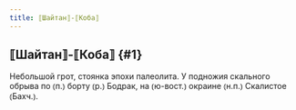 ```yaml
---
title: ⟦Шайтан⟧-⟦Коба⟧
---
```

## ⟦Шайтан⟧-⟦Коба⟧ {#1}

Небольшой грот, стоянка эпохи палеолита. У подножия скального обрыва по ⦅п.⦆ борту ⦅р.⦆ Бодрак, на ⦅ю-вост.⦆ окраине ⦅н.п.⦆ Скалистое ⦅Бахч.⦆.
